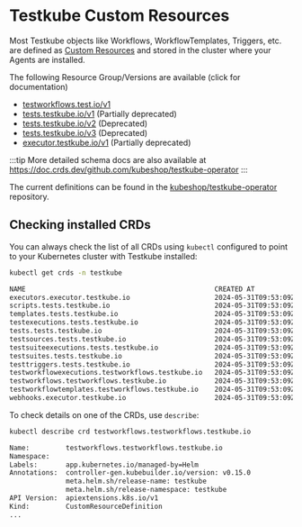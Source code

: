 # Testkube Custom Resources

Most Testkube objects like Workflows, WorkflowTemplates, Triggers, etc. are 
defined as [Custom Resources](https://kubernetes.io/docs/concepts/extend-kubernetes/api-extension/custom-resources/)
and stored in the cluster where your Agents are installed.

The following Resource Group/Versions are available (click for documentation)

- [testworkflows.test.io/v1](crds/testworkflows.testkube.io-v1)
- [tests.testkube.io/v1](crds/tests.testkube.io-v1.mdx) (Partially deprecated)
- [tests.testkube.io/v2](crds/tests.testkube.io-v2.mdx) (Deprecated)
- [tests.testkube.io/v3](crds/tests.testkube.io-v3.mdx) (Deprecated)
- [executor.testkube.io/v1](crds/executor.testkube.io-v1.mdx) (Partially deprecated)

:::tip
More detailed schema docs are also available at https://doc.crds.dev/github.com/kubeshop/testkube-operator
:::

The current definitions can be found in the [kubeshop/testkube-operator](https://github.com/kubeshop/testkube-operator/tree/main/config/crd) repository.

## Checking installed CRDs

You can always check the list of all CRDs using `kubectl` configured to point to your Kubernetes cluster 
with Testkube installed:

```sh
kubectl get crds -n testkube
```

```sh title="Expected output:"
NAME                                               CREATED AT
executors.executor.testkube.io                     2024-05-31T09:53:09Z
scripts.tests.testkube.io                          2024-05-31T09:53:09Z
templates.tests.testkube.io                        2024-05-31T09:53:09Z
testexecutions.tests.testkube.io                   2024-05-31T09:53:09Z
tests.tests.testkube.io                            2024-05-31T09:53:09Z
testsources.tests.testkube.io                      2024-05-31T09:53:09Z
testsuiteexecutions.tests.testkube.io              2024-05-31T09:53:09Z
testsuites.tests.testkube.io                       2024-05-31T09:53:09Z
testtriggers.tests.testkube.io                     2024-05-31T09:53:09Z
testworkflowexecutions.testworkflows.testkube.io   2024-05-31T09:53:09Z
testworkflows.testworkflows.testkube.io            2024-05-31T09:53:09Z
testworkflowtemplates.testworkflows.testkube.io    2024-05-31T09:53:09Z
webhooks.executor.testkube.io                      2024-05-31T09:53:09Z
```

To check details on one of the CRDs, use `describe`:

```sh
kubectl describe crd testworkflows.testworkflows.testkube.io
```

```sh title="Expected output:"
Name:         testworkflows.testworkflows.testkube.io
Namespace:
Labels:       app.kubernetes.io/managed-by=Helm
Annotations:  controller-gen.kubebuilder.io/version: v0.15.0
              meta.helm.sh/release-name: testkube
              meta.helm.sh/release-namespace: testkube
API Version:  apiextensions.k8s.io/v1
Kind:         CustomResourceDefinition
...
```
